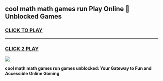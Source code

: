
## cool math math games run Play Online 👋 Unblocked Games
<h3>
<a href="https://news.freeplayer.one?title=cool_math_math_games_run&ref=17CMG">CLICK TO PLAY</a></h3>
<hr>

<h3>
<a href="https://news.freeplayer.one?title=cool_math_math_games_run&ref=17CMG">CLICK 2 PLAY</a>
  
</h3>

<a href="https://news.freeplayer.one?title=cool_math_math_games_run&ref=17CMG/"><img src="https://clearcache.store/games.png"></a>


**cool math math games run games unblocked: Your Gateway to Fun and Accessible Online Gaming**
